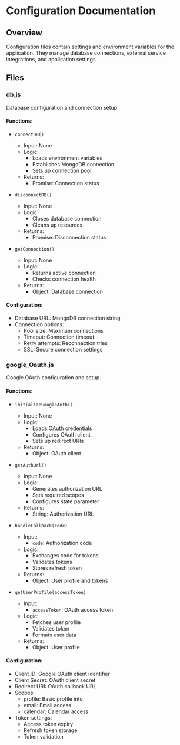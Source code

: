# Configuration Documentation

## Overview
Configuration files contain settings and environment variables for the application. They manage database connections, external service integrations, and application settings.

## Files

### db.js
Database configuration and connection setup.

#### Functions:
- `connectDB()`
  - Input: None
  - Logic:
    - Loads environment variables
    - Establishes MongoDB connection
    - Sets up connection pool
  - Returns:
    - Promise: Connection status

- `disconnectDB()`
  - Input: None
  - Logic:
    - Closes database connection
    - Cleans up resources
  - Returns:
    - Promise: Disconnection status

- `getConnection()`
  - Input: None
  - Logic:
    - Returns active connection
    - Checks connection health
  - Returns:
    - Object: Database connection

#### Configuration:
- Database URL: MongoDB connection string
- Connection options:
  - Pool size: Maximum connections
  - Timeout: Connection timeout
  - Retry attempts: Reconnection tries
  - SSL: Secure connection settings

### google_Oauth.js
Google OAuth configuration and setup.

#### Functions:
- `initializeGoogleAuth()`
  - Input: None
  - Logic:
    - Loads OAuth credentials
    - Configures OAuth client
    - Sets up redirect URIs
  - Returns:
    - Object: OAuth client

- `getAuthUrl()`
  - Input: None
  - Logic:
    - Generates authorization URL
    - Sets required scopes
    - Configures state parameter
  - Returns:
    - String: Authorization URL

- `handleCallback(code)`
  - Input:
    - `code`: Authorization code
  - Logic:
    - Exchanges code for tokens
    - Validates tokens
    - Stores refresh token
  - Returns:
    - Object: User profile and tokens

- `getUserProfile(accessToken)`
  - Input:
    - `accessToken`: OAuth access token
  - Logic:
    - Fetches user profile
    - Validates token
    - Formats user data
  - Returns:
    - Object: User profile

#### Configuration:
- Client ID: Google OAuth client identifier
- Client Secret: OAuth client secret
- Redirect URI: OAuth callback URL
- Scopes:
  - profile: Basic profile info
  - email: Email access
  - calendar: Calendar access
- Token settings:
  - Access token expiry
  - Refresh token storage
  - Token validation 
